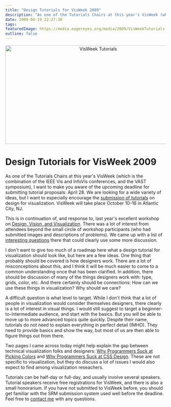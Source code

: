 ```yaml
---
title: "Design Tutorials for VisWeek 2009"
description: "As one of the Tutorials Chairs at this year's VisWeek (which is the combination of the IEEE Vis and InfoVis conferences, and the VAST symposium), I want to make you aware of the upcoming deadline for submitting tutorial proposals: April 28. We are looking for a wide variety of ideas, but I want to especially encourage the submission of tutorials on design for visualization. VisWeek will take place October 10&ndash;16 in Atlantic City, NJ."
date: 2009-04-19 22:27:38
tags: 
featuredImage: https://media.eagereyes.org/media/2009/VisWeekTutorials.png
outline: false
---
```


<p align="center"><img src="https://media.eagereyes.org/media/2009/VisWeekTutorials.png" alt="VisWeek Tutorials" width="568" height="309" /></p>

# Design Tutorials for VisWeek 2009

As one of the Tutorials Chairs at this year's VisWeek (which is the combination of the IEEE Vis and InfoVis conferences, and the VAST symposium), I want to make you aware of the upcoming deadline for submitting tutorial proposals: April 28. We are looking for a wide variety of ideas, but I want to especially encourage the <a href="http://vis.computer.org/VisWeek2009/tutorials.html">submission of tutorials</a> on design for visualization. VisWeek will take place October 10&ndash;16 in Atlantic City, NJ.

This is in continuation of, and response to, last year's excellent workshop on <a href="http://www.stonesc.com/Vis08_Workshop/">Design, Vision, and Visualization</a>. There was a lot of interest from attendees beyond the small circle of workshop participants (who had submitted images and descriptions of problems). We came up with a list of <a href="/blog/2008/design-workshop-questions">interesting questions</a> there that could clearly use some more discussion.

I don't want to give too much of a roadmap here what a design tutorial for visualization should look like, but here are a few ideas. One thing that probably should be covered is how designers work. There are a lot of misconceptions about this, and I think it will be much easier to come to a common understanding once that has been clarified. In addition, there should be discussion of many of the things designers work with: type, grids, color, etc. And there certainly should be connections: How can we use these things in visualization? Why should we care?

A difficult question is what level to target. While I don't think that a lot of people in visualization would consider themselves designers, there clearly is a lot of interest in visual things. I would still suggest to target a beginner-to-intermediate audience, and start with the basics. But you will be able to move up to more advanced topics quite quickly. Despite their name, tutorials do not need to explain everything in perfect detail (IMHO). They need to provide basics and show the way, but most of us are then able to figure things out from there.

Two pages I came across today might help explain the gap between technical visualization folks and designers: <a href="http://www.betaversion.org/~stefano/linotype/news/108/">Why Programmers Suck at Picking Colors</a> and <a href="http://www.betaversion.org/~stefano/linotype/news/169/">Why Programmers Suck at CSS Design</a>. These are not specific to visualization, but they do discuss a lot of issues I would also expect to find among visualization reseachers.

Tutorials can be half-day or full-day, and usually involve several speakers. Tutorial speakers receive free registrations for VisWeek, and there is also a small honorarium. If you have not submitted to VisWeek before, you should get familiar with the SRM submission system used well before the deadline. Feel free to <a href="/contact">contact me</a> with any questions.


<PostedBy />


